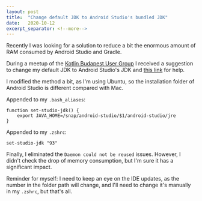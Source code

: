 ```yaml
---
layout: post
title:  "Change default JDK to Android Studio's bundled JDK"
date:   2020-10-12
excerpt_separator: <!--more-->
---
```


Recently I was looking for a solution to reduce a bit the enormous amount of RAM consumed by Android Studio and Gradle.

During a meetup of the [Kotlin Budapest User Group](https://www.meetup.com/Kotlin-Budapest/) I received a suggestion to change my default JDK to Android Studio's JDK and [this link](https://twitter.com/chrisbanes/status/1244613598284054528?lang=en) for help.
<!--more-->

I modified the method a bit, as I'm using Ubuntu, so the installation folder of Android Studio is different compared with Mac.

Appended to my `.bash_aliases`:
```
function set-studio-jdk() {
    export JAVA_HOME=/snap/android-studio/$1/android-studio/jre
}
```

Appended to my `.zshrc`:
```
set-studio-jdk "93"
```

Finally, I eliminated the `Daemon could not be reused` issues. However, I didn't check the drop of memory consumption, but I'm sure it has a significant impact.

Reminder for myself: I need to keep an eye on the IDE updates, as the number in the folder path will change, and I'll need to change it's manually in my `.zshrc`, but that's all.